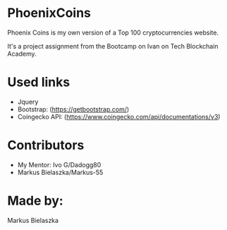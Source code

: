 # PhoenixCoins

Phoenix Coins is my own version of a Top 100 cryptocurrencies website.

It's a project assignment from the Bootcamp on Ivan on Tech Blockchain Academy.

# Used links

* Jquery
* Bootstrap: (https://getbootstrap.com/)
* Coingecko API: (https://www.coingecko.com/api/documentations/v3)

# Contributors

* My Mentor: Ivo G/Dadogg80
* Markus Bielaszka/Markus-55

# Made by:

Markus Bielaszka
